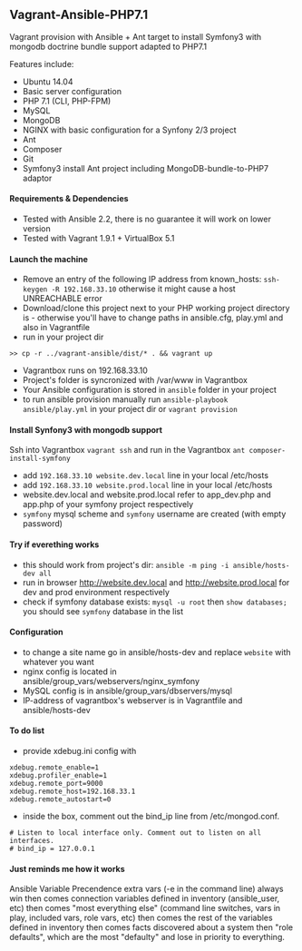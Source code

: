 ## Vagrant-Ansible-PHP7.1

Vagrant provision with Ansible + Ant target to install Symfony3 with mongodb doctrine bundle support adapted to PHP7.1

Features include:
- Ubuntu 14.04
- Basic server configuration
- PHP 7.1 (CLI, PHP-FPM)
- MySQL
- MongoDB
- NGINX with basic configuration for a Synfony 2/3 project
- Ant
- Composer
- Git
- Symfony3 install Ant project including MongoDB-bundle-to-PHP7 adaptor 

#### Requirements & Dependencies
- Tested with Ansible 2.2, there is no guarantee it will work on lower version
- Tested with Vagrant 1.9.1 + VirtualBox 5.1

#### Launch the machine
- Remove an entry of the following IP address from known_hosts: `ssh-keygen -R 192.168.33.10` otherwise it might cause a host UNREACHABLE error
- Download/clone this project next to your PHP working project directory is - otherwise you'll have to change paths in ansible.cfg, play.yml and also in Vagrantfile 
- run in your project dir
```
>> cp -r ../vagrant-ansible/dist/* . && vagrant up
```
- Vagrantbox runs on 192.168.33.10
- Project's folder is syncronized with /var/www in Vagrantbox
- Your Ansible configuration is stored in `ansible` folder in your project
- to run ansible provision manually run `ansible-playbook ansible/play.yml` in your project dir or `vagrant provision`

#### Install Synfony3 with mongodb support
Ssh into Vagrantbox `vagrant ssh` and run in the Vagrantbox `ant composer-install-symfony`
- add `192.168.33.10 website.dev.local` line in your local /etc/hosts
- add `192.168.33.10 website.prod.local` line in your local /etc/hosts
- website.dev.local and website.prod.local refer to app_dev.php and app.php of your symfony project respectively
- `symfony` mysql scheme and `symfony` username are created (with empty password)

#### Try if everething works
- this should work from project's dir: `ansible -m ping -i ansible/hosts-dev all`
- run in browser http://website.dev.local and http://website.prod.local for dev and prod environment respectively  
- check if symfony database exists: `mysql -u root` then `show databases;` you should see `symfony` database in the list

#### Configuration
- to change a site name go in ansible/hosts-dev and replace `website` with whatever you want 
- nginx config is located in ansible/group_vars/webservers/nginx_symfony 
- MySQL config is in ansible/group_vars/dbservers/mysql
- IP-address of vagrantbox's webserver is in Vagrantfile and ansible/hosts-dev

#### To do list
- provide xdebug.ini config with
```
xdebug.remote_enable=1
xdebug.profiler_enable=1
xdebug.remote_port=9000
xdebug.remote_host=192.168.33.1
xdebug.remote_autostart=0  
```
- inside the box, comment out the bind_ip line from /etc/mongod.conf.
```
# Listen to local interface only. Comment out to listen on all interfaces.
# bind_ip = 127.0.0.1
```

#### Just reminds me how it works
Ansible Variable Precendence
extra vars (-e in the command line) always win
then comes connection variables defined in inventory (ansible_user, etc)
then comes "most everything else" (command line switches, vars in play, included vars, role vars, etc)
then comes the rest of the variables defined in inventory
then comes facts discovered about a system
then "role defaults", which are the most "defaulty" and lose in priority to everything.
